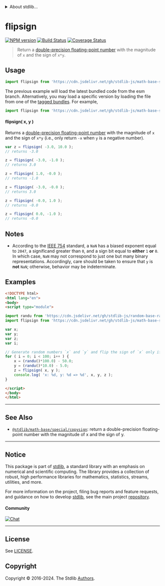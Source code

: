 <!--

@license Apache-2.0

Copyright (c) 2018 The Stdlib Authors.

Licensed under the Apache License, Version 2.0 (the "License");
you may not use this file except in compliance with the License.
You may obtain a copy of the License at

   http://www.apache.org/licenses/LICENSE-2.0

Unless required by applicable law or agreed to in writing, software
distributed under the License is distributed on an "AS IS" BASIS,
WITHOUT WARRANTIES OR CONDITIONS OF ANY KIND, either express or implied.
See the License for the specific language governing permissions and
limitations under the License.

-->


<details>
  <summary>
    About stdlib...
  </summary>
  <p>We believe in a future in which the web is a preferred environment for numerical computation. To help realize this future, we've built stdlib. stdlib is a standard library, with an emphasis on numerical and scientific computation, written in JavaScript (and C) for execution in browsers and in Node.js.</p>
  <p>The library is fully decomposable, being architected in such a way that you can swap out and mix and match APIs and functionality to cater to your exact preferences and use cases.</p>
  <p>When you use stdlib, you can be absolutely certain that you are using the most thorough, rigorous, well-written, studied, documented, tested, measured, and high-quality code out there.</p>
  <p>To join us in bringing numerical computing to the web, get started by checking us out on <a href="https://github.com/stdlib-js/stdlib">GitHub</a>, and please consider <a href="https://opencollective.com/stdlib">financially supporting stdlib</a>. We greatly appreciate your continued support!</p>
</details>

# flipsign

[![NPM version][npm-image]][npm-url] [![Build Status][test-image]][test-url] [![Coverage Status][coverage-image]][coverage-url] <!-- [![dependencies][dependencies-image]][dependencies-url] -->

> Return a [double-precision floating-point number][ieee754] with the magnitude of `x` and the sign of `x*y`.



<section class="usage">

## Usage

```javascript
import flipsign from 'https://cdn.jsdelivr.net/gh/stdlib-js/math-base-special-flipsign@esm/index.mjs';
```
The previous example will load the latest bundled code from the esm branch. Alternatively, you may load a specific version by loading the file from one of the [tagged bundles](https://github.com/stdlib-js/math-base-special-flipsign/tags). For example,

```javascript
import flipsign from 'https://cdn.jsdelivr.net/gh/stdlib-js/math-base-special-flipsign@v0.2.2-esm/index.mjs';
```

#### flipsign( x, y )

Returns a [double-precision floating-point number][ieee754] with the magnitude of `x` and the sign of `x*y` (i.e., only return `-x` when `y` is a negative number).

```javascript
var z = flipsign( -3.0, 10.0 );
// returns -3.0

z = flipsign( -3.0, -1.0 );
// returns 3.0

z = flipsign( 1.0, -0.0 );
// returns -1.0

z = flipsign( -3.0, -0.0 );
// returns 3.0

z = flipsign( -0.0, 1.0 );
// returns -0.0

z = flipsign( 0.0, -1.0 );
// returns -0.0
```

</section>

<!-- /.usage -->

<section class="notes">

## Notes

-   According to the [IEEE 754][ieee754] standard, a `NaN` has a biased exponent equal to `2047`, a significand greater than `0`, and a sign bit equal to **either** `1` **or** `0`. In which case, `NaN` may not correspond to just one but many binary representations. Accordingly, care should be taken to ensure that `y` is **not** `NaN`; otherwise, behavior may be indeterminate.

</section>

<!-- /.notes -->

<section class="examples">

## Examples

<!-- eslint no-undef: "error" -->

```html
<!DOCTYPE html>
<html lang="en">
<body>
<script type="module">

import randu from 'https://cdn.jsdelivr.net/gh/stdlib-js/random-base-randu@esm/index.mjs';
import flipsign from 'https://cdn.jsdelivr.net/gh/stdlib-js/math-base-special-flipsign@esm/index.mjs';

var x;
var y;
var z;
var i;

// Generate random numbers `x` and `y` and flip the sign of `x` only if `y` is negative...
for ( i = 0; i < 100; i++ ) {
    x = (randu()*100.0) - 50.0;
    y = (randu()*10.0) - 5.0;
    z = flipsign( x, y );
    console.log( 'x: %d, y: %d => %d', x, y, z );
}

</script>
</body>
</html>
```

</section>

<!-- /.examples -->

<!-- C interface documentation. -->



<!-- Section for related `stdlib` packages. Do not manually edit this section, as it is automatically populated. -->

<section class="related">

* * *

## See Also

-   <span class="package-name">[`@stdlib/math-base/special/copysign`][@stdlib/math/base/special/copysign]</span><span class="delimiter">: </span><span class="description">return a double-precision floating-point number with the magnitude of x and the sign of y.</span>

</section>

<!-- /.related -->

<!-- Section for all links. Make sure to keep an empty line after the `section` element and another before the `/section` close. -->


<section class="main-repo" >

* * *

## Notice

This package is part of [stdlib][stdlib], a standard library with an emphasis on numerical and scientific computing. The library provides a collection of robust, high performance libraries for mathematics, statistics, streams, utilities, and more.

For more information on the project, filing bug reports and feature requests, and guidance on how to develop [stdlib][stdlib], see the main project [repository][stdlib].

#### Community

[![Chat][chat-image]][chat-url]

---

## License

See [LICENSE][stdlib-license].


## Copyright

Copyright &copy; 2016-2024. The Stdlib [Authors][stdlib-authors].

</section>

<!-- /.stdlib -->

<!-- Section for all links. Make sure to keep an empty line after the `section` element and another before the `/section` close. -->

<section class="links">

[npm-image]: http://img.shields.io/npm/v/@stdlib/math-base-special-flipsign.svg
[npm-url]: https://npmjs.org/package/@stdlib/math-base-special-flipsign

[test-image]: https://github.com/stdlib-js/math-base-special-flipsign/actions/workflows/test.yml/badge.svg?branch=v0.2.2
[test-url]: https://github.com/stdlib-js/math-base-special-flipsign/actions/workflows/test.yml?query=branch:v0.2.2

[coverage-image]: https://img.shields.io/codecov/c/github/stdlib-js/math-base-special-flipsign/main.svg
[coverage-url]: https://codecov.io/github/stdlib-js/math-base-special-flipsign?branch=main

<!--

[dependencies-image]: https://img.shields.io/david/stdlib-js/math-base-special-flipsign.svg
[dependencies-url]: https://david-dm.org/stdlib-js/math-base-special-flipsign/main

-->

[chat-image]: https://img.shields.io/gitter/room/stdlib-js/stdlib.svg
[chat-url]: https://app.gitter.im/#/room/#stdlib-js_stdlib:gitter.im

[stdlib]: https://github.com/stdlib-js/stdlib

[stdlib-authors]: https://github.com/stdlib-js/stdlib/graphs/contributors

[umd]: https://github.com/umdjs/umd
[es-module]: https://developer.mozilla.org/en-US/docs/Web/JavaScript/Guide/Modules

[deno-url]: https://github.com/stdlib-js/math-base-special-flipsign/tree/deno
[deno-readme]: https://github.com/stdlib-js/math-base-special-flipsign/blob/deno/README.md
[umd-url]: https://github.com/stdlib-js/math-base-special-flipsign/tree/umd
[umd-readme]: https://github.com/stdlib-js/math-base-special-flipsign/blob/umd/README.md
[esm-url]: https://github.com/stdlib-js/math-base-special-flipsign/tree/esm
[esm-readme]: https://github.com/stdlib-js/math-base-special-flipsign/blob/esm/README.md
[branches-url]: https://github.com/stdlib-js/math-base-special-flipsign/blob/main/branches.md

[stdlib-license]: https://raw.githubusercontent.com/stdlib-js/math-base-special-flipsign/main/LICENSE

[ieee754]: https://en.wikipedia.org/wiki/IEEE_754-1985

<!-- <related-links> -->

[@stdlib/math/base/special/copysign]: https://github.com/stdlib-js/math-base-special-copysign/tree/esm

<!-- </related-links> -->

</section>

<!-- /.links -->
